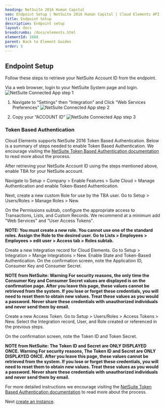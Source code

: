 ```yaml
---
heading: NetSuite 2016 Human Capital
seo: Endpoint Setup | NetSuite 2016 Human Capital | Cloud Elements API Docs
title: Endpoint Setup
description: Endpoint setup
layout: docs
breadcrumbs: /docs/elements.html
elementId: 1688
parent: Back to Element Guides
order: 5
---
```


## Endpoint Setup

Follow these steps to retrieve your NetSuite Account ID from the endpoint.

Via a web browser, login to your NetSuite System page and login.
![NetSuite Connected App step 1](http://cloud-elements.com/wp-content/uploads/2015/04/NetSuiteAPI.png)

1. Navigate to “Settings” then “Integration” and Click “Web Services Preferences”
![NetSuite Connected App step 2](http://cloud-elements.com/wp-content/uploads/2015/04/NetSuiteAPI1.png)

2. Copy your “ACCOUNT ID”
![NetSuite Connected App step 3](http://cloud-elements.com/wp-content/uploads/2015/04/NetSuiteAPI2.png)

### Token Based Authentication

Cloud Elements supports NetSuite 2016 Token Based Authentication.  Below is a summary of steps needed to enable Token Based Authentication.  We encourage visiting the [NetSuite Token Based Authentication documentation](https://system.na1.netsuite.com/app/help/helpcenter.nl?fid=section_4247337262.html&whence=) to read more about the process.

After retrieving your NetSuite Account ID using the steps mentioned above, enable TBA for your NetSuite account.

Navigate to Setup > Company > Enable Features > Suite Cloud > Manage Authentication and enable Token-Based Authentication.

Next, create a new custom Role for use by the TBA user. Go to Setup > Users/Roles > Manage Roles > New.

On the Permissions subtab, configure the appropriate access to Transactions, Lists, and Custom Records. We recommend at a minimum add "Web Services" and "User Access Tokens".

__NOTE: You must create a new role. You cannot use one of the standard roles.
Assign the Role to the desired user. Go to Lists > Employees > Employees > edit user > Access tab > Roles subtab.__

Create a new Integration record for Cloud Elements.
Go to Setup > Integration > Mange Integrations > New. Enable State and Token-Based Authentication.
On the confirmation screen, note the Application ID, Consumer Key and Consumer Secret.

__NOTE from NetSuite:  Warning For security reasons, the only time the Consumer Key and Consumer Secret values are displayed is on the confirmation page. After you leave this page, these values cannot be retrieved from the system. If you lose or forget these credentials, you will need to reset them to obtain new values. Treat these values as you would a password. Never share these credentials with unauthorized individuals and never send them by email.__

Create a new Access Token. Go to Setup > Users/Roles > Access Tokens > New. Select the Integration record, User, and Role created or referenced in the previous steps.

On the confirmation screen, note the Token ID and Token Secret.

__NOTE from NetSuite: The Token ID and Secret are ONLY DISPLAYED ONCE. Warning For security reasons, The Token ID and Secret are ONLY DISPLAYED ONCE. After you leave this page, these values cannot be retrieved from the system. If you lose or forget these credentials, you will need to reset them to obtain new values. Treat these values as you would a password. Never share these credentials with unauthorized individuals and never send them by email.__

For more detailed instructions we encourage visiting the [NetSuite Token Based Authentication documentation](https://system.na1.netsuite.com/app/help/helpcenter.nl?fid=section_4247337262.html&whence=) to read more about the process.

Next [create an instance](netsuite-2016-human-capital-create-instance.html).
